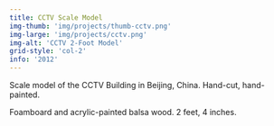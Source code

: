 ```yaml
---
title: CCTV Scale Model
img-thumb: 'img/projects/thumb-cctv.png'
img-large: 'img/projects/cctv.png'
img-alt: 'CCTV 2-Foot Model'
grid-style: 'col-2'
info: '2012'
---
```


Scale model of the CCTV Building in Beijing, China. Hand-cut, hand-painted.


<p-dark>Foamboard and acrylic-painted balsa wood. 2 feet, 4 inches.</p-dark>
